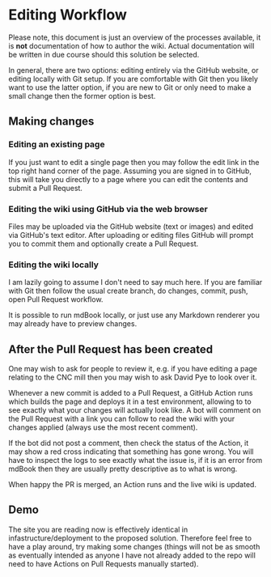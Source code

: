 # Editing Workflow

Please note, this document is just an overview of the processes available, it is **not** documentation of how to author the wiki.
Actual documentation will be written in due course should this solution be selected.

In general, there are two options: editing entirely via the GitHub website, or editing locally with Git setup.
If you are comfortable with Git then you likely want to use the latter option, if you are new to Git or only need to make a small change then the former option is best.

## Making changes

### Editing an existing page

If you just want to edit a single page then you may follow the edit link in the top right hand corner of the page.
Assuming you are signed in to GitHub, this will take you directly to a page where you can edit the contents and submit a Pull Request.

### Editing the wiki using GitHub via the web browser

Files may be uploaded via the GitHub website (text or images) and edited via GitHub's text editor.
After uploading or editing files GitHub will prompt you to commit them and optionally create a Pull Request.

### Editing the wiki locally

I am lazily going to assume I don't need to say much here.
If you are familiar with Git then follow the usual create branch, do changes, commit, push, open Pull Request workflow.

It is possible to run mdBook locally, or just use any Markdown renderer you may already have to preview changes.

## After the Pull Request has been created

One may wish to ask for people to review it, e.g. if you have editing a page relating to the CNC mill then you may wish to ask David Pye to look over it.

Whenever a new commit is added to a Pull Request, a GitHub Action runs which builds the page and deploys it in a test environment, allowing to to see exactly what your changes will actually look like.
A bot will comment on the Pull Request with a link you can follow to read the wiki with your changes applied (always use the most recent comment).

If the bot did not post a comment, then check the status of the Action, it may show a red cross indicating that something has gone wrong.
You will have to inspect the logs to see exactly what the issue is, if it is an error from mdBook then they are usually pretty descriptive as to what is wrong.

When happy the PR is merged, an Action runs and the live wiki is updated.

## Demo

The site you are reading now is effectively identical in infastructure/deployment to the proposed solution.
Therefore feel free to have a play around, try making some changes (things will not be as smooth as eventually intended as anyone I have not already added to the repo will need to have Actions on Pull Requests manually started).
